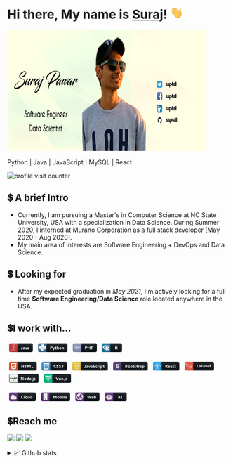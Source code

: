 # Hi there, My name is [Suraj](https://ssp4all.github.io)! <img src="https://raw.githubusercontent.com/ABSphreak/ABSphreak/master/gifs/Hi.gif" width="30px">


<img src="https://raw.githubusercontent.com/ssp4all/ssp4all/banner/imgs/suraj-banner.png" height="275px" width=90%>

Python | Java | JavaScript | MySQL | React

![profile visit counter](https://komarev.com/ghpvc/?username=ssp4all&color=orange)

## 💲 A brief Intro 
- Currently, I am pursuing a Master's in Computer Science at NC State University, USA with a specialization in Data Science. During Summer 2020, I interned at Murano Corporation as a full stack developer [May 2020 - Aug 2020]. 
- My main area of interests are Software Engineering + DevOps and Data Science.

## 💲 Looking for 
- After my expected graduation in <i>May 2021</i>, I'm actively looking for a full time <b>Software Engineering/Data Science</b> role located anywhere in the USA.

<p align="left">
  
## 💲I work with...
<img height="20" src="https://raw.githubusercontent.com/ssp4all/ssp4all/master/svg/languages/java.svg" alt="java" style="vertical-align:top; margin:4px">   <img height="20" src="https://raw.githubusercontent.com/ssp4all/ssp4all/master/svg/languages/python.svg" alt="python" style="vertical-align:top; margin:4px"> <img height="20" src="https://raw.githubusercontent.com/ssp4all/ssp4all/master/svg/languages/php.svg" alt="php" style="vertical-align:top; margin:4px">   <img height="20" src="https://raw.githubusercontent.com/ssp4all/ssp4all/master/svg/languages/r.svg" alt="R" style="vertical-align:top; margin:4px">   

<img height="20" src="https://raw.githubusercontent.com/ssp4all/ssp4all/master/svg/languages/html.svg" alt="html" style="vertical-align:top; margin:4px">    <img height="20" src="https://raw.githubusercontent.com/ssp4all/ssp4all/master/svg/languages/css3.svg" alt="css3" style="vertical-align:top; margin:4px">    <img height="20" src="https://raw.githubusercontent.com/ssp4all/ssp4all/master/svg/languages/js.svg" alt="js" style="vertical-align:top; margin:4px">   <img height="20" src="https://raw.githubusercontent.com/ssp4all/ssp4all/master/svg/frameworks/bootstrap.svg" alt="bootstrap" style="vertical-align:top; margin:4px"> <img height="20" src="https://raw.githubusercontent.com/ssp4all/ssp4all/master/svg/frameworks/react.svg" alt="react" style="vertical-align:top; margin:4px"> <img height="20" src="https://raw.githubusercontent.com/ssp4all/ssp4all/master/svg/frameworks/laravel.svg" alt="laravel" style="vertical-align:top; margin:4px"> <img height="20" src="https://raw.githubusercontent.com/ssp4all/ssp4all/master/svg/frameworks/nodejs.svg" alt="nodejs" style="vertical-align:top; margin:4px"> <img height="20" src="https://raw.githubusercontent.com/ssp4all/ssp4all/master/svg/frameworks/vue.svg" alt="vue" style="vertical-align:top; margin:4px">

<img height="20" src="https://raw.githubusercontent.com/ssp4all/ssp4all/master/svg/misc/cloud.svg" alt="cloud" style="vertical-align:top; margin:4px"> <img height="20" src="https://raw.githubusercontent.com/ssp4all/ssp4all/master/svg/misc/mobile.svg" alt="mobile" style="vertical-align:top; margin:4px"> <img height="20" src="https://raw.githubusercontent.com/ssp4all/ssp4all/master/svg/misc/web.svg" alt="web" style="vertical-align:top; margin:4px"> <img height="20" src="https://raw.githubusercontent.com/ssp4all/ssp4all/master/svg/misc/ai.svg" alt="AI" style="vertical-align:top; margin:4px">
</p>


## 💲Reach me 
<a href="https://www.linkedin.com/in/ssp4all" style="text-decoration:none"><img height="20" src="https://img.shields.io/badge/linkedin-blue.svg?&style=for-the-badge&logo=linkedin&"></a>  <a href="https://www.twitter.com/ssp4all" style="text-decoration:none"><img height="20" src="https://img.shields.io/badge/twitter-%231DA1F2.svg?&style=for-the-badge&logo=twitter&logoColor=white" /></a> <a href="mailto:spawar2@ncsu.edu" style="text-decoration:none"><img height="20" src = "https://img.shields.io/badge/gmail-c14438?&style=for-the-badge&logo=gmail&logoColor=white"></a>

<details>
<summary>📈 Github stats</summary>

![Suraj's github stats](https://github-readme-stats.vercel.app/api?username=ssp4all&show_icons=true&theme=tokyonight)
</details>
